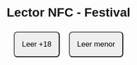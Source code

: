 <!DOCTYPE html>
<html lang="es">
<head>
  <meta charset="UTF-8">
  <meta name="viewport" content="width=device-width, initial-scale=1.0">
  <title>Lector NFC Festival</title>
  <script defer>
    let tipoConsumo = "";

    async function leerChipNFC(tipo) {
      tipoConsumo = tipo;

      if ('NDEFReader' in window) {
        const ndef = new NDEFReader();
        try {
          await ndef.scan();
          log(`Escaneando (${tipo})... toca un chip NFC`);

          ndef.onreading = event => {
            const uid = event.serialNumber;
            log(`UID leído: ${uid}`);
            consultarUsuario(uid, tipo);
          };
        } catch (error) {
          log("Error al escanear NFC: " + error);
        }
      } else {
        log("NFC no soportado en este dispositivo o navegador.");
      }
    }

    function log(texto) {
      document.getElementById("output").textContent = texto;
    }

    async function consultarUsuario(uid, tipo) {
      const url = `https://script.google.com/macros/s/AKfycbyJm3pM9GX0cJe4FDVdQth96ZWI36jGFxco1v7fxDkbD-ZH3cv1BYcs6H32wz_mE-LrHw/exec?uid=${uid}&tipo=${tipo}`;
      try {
        const respuesta = await fetch(url);
        const datos = await respuesta.json();

        if (datos.ok) {
          log(`Nombre: ${datos.nombre}\nSaldo +18: ${datos.mayor}\nSaldo menor: ${datos.menor}`);
        } else {
          log("Usuario no encontrado");
        }
      } catch (error) {
        log("Error al consultar usuario: " + error);
      }
    }
  </script>
  <style>
    body { font-family: sans-serif; text-align: center; padding: 2em; }
    button { padding: 1em; font-size: 1.2em; margin: 0.5em; border-radius: 8px; }
    #output { margin-top: 2em; font-size: 1.2em; white-space: pre-line; }
  </style>
</head>
<body>
  <h1>Lector NFC - Festival</h1>
  <button onclick="leerChipNFC('mayor')">Leer +18</button>
  <button onclick="leerChipNFC('menor')">Leer menor</button>
  <div id="output"></div>
</body>
</html>
